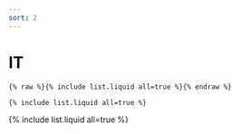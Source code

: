 ```yaml
---
sort: 2
---
```


# IT

```
{% raw %}{% include list.liquid all=true %}{% endraw %}

{% include list.liquid all=true %}
```

{% include list.liquid all=true %}
